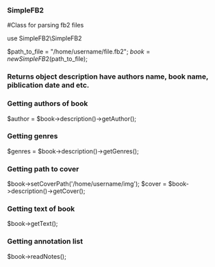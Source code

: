 ### SimpleFB2
#Class for parsing fb2 files

use SimpleFB2\SimpleFB2

$path_to_file =  "/home/username/file.fb2";
$book = new SimpleFB2($path_to_file);

### Returns object description have authors name, book name, piblication date and etc.
### Getting authors of book 
$author = $book->description()->getAuthor();

### Getting genres
$genres = $book->description()->getGenres();

### Getting path to cover
$book->setCoverPath('/home/username/img');
$cover =  $book->description()->getCover();

### Getting text of book
$book->getText();

### Getting annotation list
$book->readNotes();

